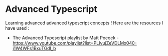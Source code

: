 # Advanced Typescript

Learning advanced advanced typescript concepts ! Here are the resources I have used :

+ The Advanced Typescript playlist by Matt Pocock - https://www.youtube.com/playlist?list=PLIvujZeVDLMx040-j1W4WFs1BxuTGdI_b